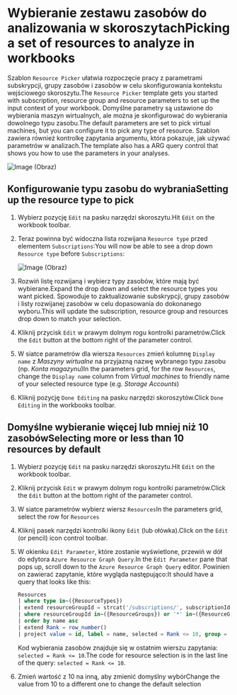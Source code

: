 # <a name="picking-a-set-of-resources-to-analyze-in-workbooks"></a><span data-ttu-id="7f203-101">Wybieranie zestawu zasobów do analizowania w skoroszytach</span><span class="sxs-lookup"><span data-stu-id="7f203-101">Picking a set of resources to analyze in workbooks</span></span>

<span data-ttu-id="7f203-102">Szablon `Resource Picker` ułatwia rozpoczęcie pracy z parametrami subskrypcji, grupy zasobów i zasobów w celu skonfigurowania kontekstu wejściowego skoroszytu.</span><span class="sxs-lookup"><span data-stu-id="7f203-102">The `Resource Picker` template gets you started with subscription, resource group and resource parameters to set up the input context of your workbook.</span></span> <span data-ttu-id="7f203-103">Domyślne parametry są ustawione do wybierania maszyn wirtualnych, ale można je skonfigurować do wybierania dowolnego typu zasobu.</span><span class="sxs-lookup"><span data-stu-id="7f203-103">The default parameters are set to pick virtual machines, but you can configure it to pick any type of resource.</span></span> <span data-ttu-id="7f203-104">Szablon zawiera również kontrolkę zapytania argumentu, która pokazuje, jak używać parametrów w analizach.</span><span class="sxs-lookup"><span data-stu-id="7f203-104">The template also has a ARG query control that shows you how to use the parameters in your analyses.</span></span>

![Image (Obraz)](Full.png)

## <a name="setting-up-the-resource-type-to-pick"></a><span data-ttu-id="7f203-106">Konfigurowanie typu zasobu do wybrania</span><span class="sxs-lookup"><span data-stu-id="7f203-106">Setting up the resource type to pick</span></span>

1. <span data-ttu-id="7f203-107">Wybierz pozycję `Edit` na pasku narzędzi skoroszytu.</span><span class="sxs-lookup"><span data-stu-id="7f203-107">Hit `Edit` on the workbook toolbar.</span></span>
2. <span data-ttu-id="7f203-108">Teraz powinna być widoczna lista rozwijana `Resource type` przed elementem `Subscriptions`:</span><span class="sxs-lookup"><span data-stu-id="7f203-108">You will now be able to see a drop down `Resource type` before `Subscriptions`:</span></span>

    ![Image (Obraz)](Parameter.png)
3. <span data-ttu-id="7f203-110">Rozwiń listę rozwijaną i wybierz typy zasobów, które mają być wybierane.</span><span class="sxs-lookup"><span data-stu-id="7f203-110">Expand the drop down and select the resource types you want picked.</span></span> <span data-ttu-id="7f203-111">Spowoduje to zaktualizowanie subskrypcji, grupy zasobów i listy rozwijanej zasobów w celu dopasowania do dokonanego wyboru.</span><span class="sxs-lookup"><span data-stu-id="7f203-111">This will update the subscription, resource group and resources drop down to match your selection.</span></span>
4. <span data-ttu-id="7f203-112">Kliknij przycisk `Edit` w prawym dolnym rogu kontrolki parametrów.</span><span class="sxs-lookup"><span data-stu-id="7f203-112">Click the `Edit` button at the bottom right of the parameter control.</span></span>
5. <span data-ttu-id="7f203-113">W siatce parametrów dla wiersza `Resources` zmień kolumnę `Display name` z _Maszyny wirtualne_ na przyjazną nazwę wybranego typu zasobu (np. _Konta magazynu_)</span><span class="sxs-lookup"><span data-stu-id="7f203-113">In the parameters grid, for the row `Resources`, change the `Display name` column from _Virtual machines_ to friendly name of your selected resource type (e.g. _Storage Accounts_)</span></span>
6. <span data-ttu-id="7f203-114">Kliknij pozycję `Done Editing` na pasku narzędzi skoroszytów.</span><span class="sxs-lookup"><span data-stu-id="7f203-114">Click `Done Editing` in the workbooks toolbar.</span></span>

## <a name="selecting-more-or-less-than-10-resources-by-default"></a><span data-ttu-id="7f203-115">Domyślne wybieranie więcej lub mniej niż 10 zasobów</span><span class="sxs-lookup"><span data-stu-id="7f203-115">Selecting more or less than 10 resources by default</span></span>

1. <span data-ttu-id="7f203-116">Wybierz pozycję `Edit` na pasku narzędzi skoroszytu.</span><span class="sxs-lookup"><span data-stu-id="7f203-116">Hit `Edit` on the workbook toolbar.</span></span>
2. <span data-ttu-id="7f203-117">Kliknij przycisk `Edit` w prawym dolnym rogu kontrolki parametrów.</span><span class="sxs-lookup"><span data-stu-id="7f203-117">Click the `Edit` button at the bottom right of the parameter control.</span></span>
3. <span data-ttu-id="7f203-118">W siatce parametrów wybierz wiersz `Resources`</span><span class="sxs-lookup"><span data-stu-id="7f203-118">In the parameters grid, select the row for `Resources`</span></span>
4. <span data-ttu-id="7f203-119">Kliknij pasek narzędzi kontrolki ikony `Edit` (lub ołówka).</span><span class="sxs-lookup"><span data-stu-id="7f203-119">Click on the `Edit` (or pencil) icon control toolbar.</span></span>
5. <span data-ttu-id="7f203-120">W okienku `Edit Parameter`, które zostanie wyświetlone, przewiń w dół do edytora `Azure Resource Graph Query`.</span><span class="sxs-lookup"><span data-stu-id="7f203-120">In the `Edit Parameter` pane that pops up, scroll down to the `Azure Resource Graph Query` editor.</span></span> <span data-ttu-id="7f203-121">Powinien on zawierać zapytanie, które wygląda następująco:</span><span class="sxs-lookup"><span data-stu-id="7f203-121">It should have a query that looks like this:</span></span>
    ```sql
    Resources
    | where type in~({ResourceTypes})
    | extend resourceGroupId = strcat('/subscriptions/', subscriptionId, '/resourceGroups/', resourceGroup)
    | where resourceGroupId in~({ResourceGroups}) or '*' in~({ResourceGroups})
    | order by name asc
    | extend Rank = row_number()
    | project value = id, label = name, selected = Rank <= 10, group = resourceGroup
    ```
    <span data-ttu-id="7f203-122">Kod wybierania zasobów znajduje się w ostatnim wierszu zapytania: `selected = Rank <= 10`.</span><span class="sxs-lookup"><span data-stu-id="7f203-122">The code for resource selection is in the last line of the query: `selected = Rank <= 10`.</span></span> 

6. <span data-ttu-id="7f203-123">Zmień wartość z 10 na inną, aby zmienić domyślny wybór</span><span class="sxs-lookup"><span data-stu-id="7f203-123">Change the value from 10 to a different one to change the default selection</span></span>